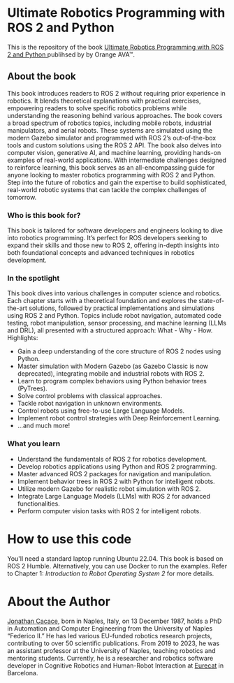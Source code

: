 # Ultimate Robotics Programming with ROS 2 and Python 

This is the repository of the book [Ultimate Robotics Programming with ROS 2 and Python ](https://orangeava.com/products/ultimate-robotics-programming-with-ros-2-and-python?srsltid=AfmBOopHMyCS6aDWC6Oq6y7RQwghixWl4OssphNbeJalJz1fQS0c5Q9Y) publihsed by  by Orange AVA™. 

## About the book
This book introduces readers to ROS 2 without requiring prior experience in robotics. It blends theoretical explanations with practical exercises, empowering readers to solve specific robotics problems while understanding the reasoning behind various approaches.
The book covers a broad spectrum of robotics topics, including mobile robots, industrial manipulators, and aerial robots. These systems are simulated using the modern Gazebo simulator and programmed with ROS 2’s out-of-the-box tools and custom solutions using the ROS 2 API. The book also delves into computer vision, generative AI, and machine learning, providing hands-on examples of real-world applications.
With intermediate challenges designed to reinforce learning, this book serves as an all-encompassing guide for anyone looking to master robotics programming with ROS 2 and Python. Step into the future of robotics and gain the expertise to build sophisticated, real-world robotic systems that can tackle the complex challenges of tomorrow.

### Who is this book for?
This book is tailored for software developers and engineers looking to dive into robotics programming. It’s perfect for ROS developers seeking to expand their skills and those new to ROS 2, offering in-depth insights into both foundational concepts and advanced techniques in robotics development.

### In the spotlight
This book dives into various challenges in computer science and robotics. Each chapter starts with a theoretical foundation and explores the state-of-the-art solutions, followed by practical implementations and simulations using ROS 2 and Python. Topics include robot navigation, automated code testing, robot manipulation, sensor processing, and machine learning (LLMs and DRL), all presented with a structured approach: What - Why - How.
Highlights:
- Gain a deep understanding of the core structure of ROS 2 nodes using Python.
- Master simulation with Modern Gazebo (as Gazebo Classic is now deprecated), integrating mobile and industrial robots with ROS 2.
- Learn to program complex behaviors using Python behavior trees (PyTrees).
- Solve control problems with classical approaches.
- Tackle robot navigation in unknown environments.
- Control robots using free-to-use Large Language Models.
- Implement robot control strategies with Deep Reinforcement Learning.
- …and much more!

### What you learn
- Understand the fundamentals of ROS 2 for robotics development.
- Develop robotics applications using Python and ROS 2 programming.
- Master advanced ROS 2 packages for navigation and manipulation.
- Implement behavior trees in ROS 2 with Python for intelligent robots.
- Utilize modern Gazebo for realistic robot simulation with ROS 2.
- Integrate Large Language Models (LLMs) with ROS 2 for advanced functionalities.
- Perform computer vision tasks with ROS 2 for intelligent robots.

# How to use this code
You'll need a standard laptop running Ubuntu 22.04. This book is based on ROS 2 Humble. Alternatively, you can use Docker to run the examples. Refer to Chapter 1: _Introduction to Robot Operating System 2_ for more details.

# About the Author
[Jonathan Cacace](https://www.linkedin.com/in/jocacace), born in Naples, Italy, on 13 December 1987, holds a PhD in Automation and Computer Engineering from the University of Naples “Federico II.” He has led various EU-funded robotics research projects, contributing to over 50 scientific publications. From 2019 to 2023, he was an assistant professor at the University of Naples, teaching robotics and mentoring students. Currently, he is a researcher and robotics software developer in Cognitive Robotics and Human-Robot Interaction at [Eurecat](https://eurecat.org/en/field-of-knowledge/robotics-automation/) in Barcelona. 









